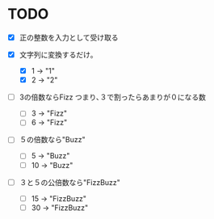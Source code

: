 TODO
==================
-[x] 正の整数を入力として受け取る

-[x] 文字列に変換するだけ｡
    -[x] 1 -> "1"
    -[x] 2 -> "2"

-[ ] 3の倍数ならFizz
つまり､３で割ったらあまりが０になる数
    -[ ] 3 -> "Fizz"
    -[ ] 6 -> "Fizz"

-[ ] ５の倍数なら"Buzz"
    -[ ] 5 -> "Buzz"
    -[ ] 10 -> "Buzz"

-[ ] ３と５の公倍数なら"FizzBuzz" 
    -[ ] 15 -> "FizzBuzz"
    -[ ] 30 -> "FizzBuzz"